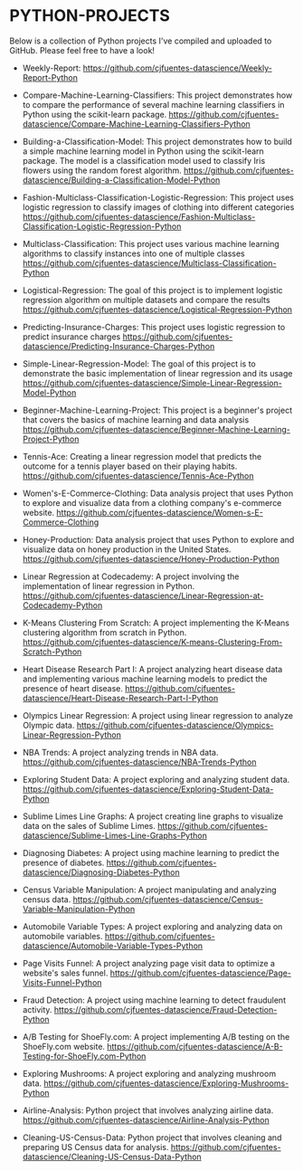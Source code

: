 # PYTHON-PROJECTS

Below is a collection of Python projects I've compiled and uploaded to GitHub. Please feel free to have a look!

- Weekly-Report: https://github.com/cjfuentes-datascience/Weekly-Report-Python

- Compare-Machine-Learning-Classifiers: This project demonstrates how to compare the performance of several machine learning classifiers in Python using the scikit-learn package. https://github.com/cjfuentes-datascience/Compare-Machine-Learning-Classifiers-Python

- Building-a-Classification-Model: This project demonstrates how to build a simple machine learning model in Python using the scikit-learn package. The model is a classification model used to classify Iris flowers using the random forest algorithm. https://github.com/cjfuentes-datascience/Building-a-Classification-Model-Python

- Fashion-Multiclass-Classification-Logistic-Regression: This project uses logistic regression to classify images of clothing into different categories
 https://github.com/cjfuentes-datascience/Fashion-Multiclass-Classification-Logistic-Regression-Python

- Multiclass-Classification: This project uses various machine learning algorithms to classify instances into one of multiple classes
 https://github.com/cjfuentes-datascience/Multiclass-Classification-Python

- Logistical-Regression: The goal of this project is to implement logistic regression algorithm on multiple datasets and compare the results
 https://github.com/cjfuentes-datascience/Logistical-Regression-Python

- Predicting-Insurance-Charges: This project uses logistic regression to predict insurance charges
 https://github.com/cjfuentes-datascience/Predicting-Insurance-Charges-Python

- Simple-Linear-Regression-Model: The goal of this project is to demonstrate the basic implementation of linear regression and its usage https://github.com/cjfuentes-datascience/Simple-Linear-Regression-Model-Python

- Beginner-Machine-Learning-Project: This project is a beginner's project that covers the basics of machine learning and data analysis
 https://github.com/cjfuentes-datascience/Beginner-Machine-Learning-Project-Python

- Tennis-Ace: Creating a linear regression model that predicts the outcome for a tennis player based on their playing habits. https://github.com/cjfuentes-datascience/Tennis-Ace-Python

- Women's-E-Commerce-Clothing: Data analysis project that uses Python to explore and visualize data from a clothing company's e-commerce website.  https://github.com/cjfuentes-datascience/Women-s-E-Commerce-Clothing

- Honey-Production: Data analysis project that uses Python to explore and visualize data on honey production in the United States.
 https://github.com/cjfuentes-datascience/Honey-Production-Python

- Linear Regression at Codecademy: A project involving the implementation of linear regression in Python.
https://github.com/cjfuentes-datascience/Linear-Regression-at-Codecademy-Python

- K-Means Clustering From Scratch: A project implementing the K-Means clustering algorithm from scratch in Python. 
https://github.com/cjfuentes-datascience/K-means-Clustering-From-Scratch-Python

- Heart Disease Research Part I: A project analyzing heart disease data and implementing various machine learning models to predict the presence of heart disease.
https://github.com/cjfuentes-datascience/Heart-Disease-Research-Part-I-Python

- Olympics Linear Regression: A project using linear regression to analyze Olympic data.
https://github.com/cjfuentes-datascience/Olympics-Linear-Regression-Python

- NBA Trends: A project analyzing trends in NBA data.
https://github.com/cjfuentes-datascience/NBA-Trends-Python

- Exploring Student Data: A project exploring and analyzing student data.
https://github.com/cjfuentes-datascience/Exploring-Student-Data-Python

- Sublime Limes Line Graphs: A project creating line graphs to visualize data on the sales of Sublime Limes.
https://github.com/cjfuentes-datascience/Sublime-Limes-Line-Graphs-Python

- Diagnosing Diabetes: A project using machine learning to predict the presence of diabetes.
https://github.com/cjfuentes-datascience/Diagnosing-Diabetes-Python

- Census Variable Manipulation: A project manipulating and analyzing census data.
https://github.com/cjfuentes-datascience/Census-Variable-Manipulation-Python

- Automobile Variable Types: A project exploring and analyzing data on automobile variables.
https://github.com/cjfuentes-datascience/Automobile-Variable-Types-Python

- Page Visits Funnel: A project analyzing page visit data to optimize a website's sales funnel.
https://github.com/cjfuentes-datascience/Page-Visits-Funnel-Python

- Fraud Detection: A project using machine learning to detect fraudulent activity.
https://github.com/cjfuentes-datascience/Fraud-Detection-Python

- A/B Testing for ShoeFly.com: A project implementing A/B testing on the ShoeFly.com website. https://github.com/cjfuentes-datascience/A-B-Testing-for-ShoeFly.com-Python

- Exploring Mushrooms: A project exploring and analyzing mushroom data.
https://github.com/cjfuentes-datascience/Exploring-Mushrooms-Python

- Airline-Analysis: Python project that involves analyzing airline data. https://github.com/cjfuentes-datascience/Airline-Analysis-Python

- Cleaning-US-Census-Data: Python project that involves cleaning and preparing US Census data for analysis. https://github.com/cjfuentes-datascience/Cleaning-US-Census-Data-Python
